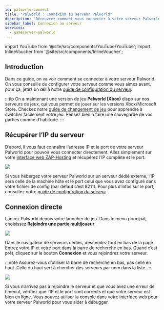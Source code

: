 ```yaml
---
id: palworld-connect
title: "Palworld : Connexion au serveur Palworld"
description: "Découvrez comment vous connecter à votre serveur Palworld et rejoindre des parties multijoueurs sans prise de tête → En savoir plus maintenant"
sidebar_label: Connexion au serveur
services:
  - gameserver-palworld
---
```


import YouTube from '@site/src/components/YouTube/YouTube';
import InlineVoucher from '@site/src/components/InlineVoucher';

## Introduction

Dans ce guide, on va voir comment se connecter à votre serveur Palworld. On vous conseille de configurer votre serveur comme vous aimez avant, pour ça, jetez un œil à notre [guide de configuration du serveur](palworld-configuration.md).

:::tip
On a maintenant une version de jeu **Palworld (Xbox)** dispo sur nos serveurs de jeux, qui vous permet de jouer sur les versions Xbox/Microsoft Store. Checkez notre [guide de changement de jeu](gameserver-gameswitch.md) pour apprendre à switcher facilement votre jeu. Pensez bien à faire une sauvegarde de vos parties comme d’habitude.
:::

<YouTube videoId="SDZC4-FEdNM" imageSrc="https://screensaver01.zap-hosting.com/index.php/s/eA3xonLFkB4x3G6/preview" title="Configurez votre serveur Palworld en juste une MINUTE !" description="Vous comprenez mieux en voyant les choses en action ? On a ce qu’il vous faut ! Plongez dans notre vidéo qui vous explique tout. Que vous soyez pressé ou que vous préfériez apprendre de façon super cool et visuelle !"/>

<InlineVoucher />

## Récupérer l’IP du serveur

D’abord, il vous faut connaître l’adresse IP et le port de votre serveur Palworld pour pouvoir vous connecter directement. Allez simplement sur votre [interface web ZAP-Hosting](https://zap-hosting.com/en/customer/) et récupérez l’IP complète et le port.

![](https://github.com/zaphosting/docs/assets/42719082/62bcad5b-064c-45cd-a7f0-406a1148b15c)

Si vous hébergez votre serveur Palworld sur un serveur dédié externe, l’IP sera celle de la machine hôte et le port celui que vous avez configuré dans votre fichier de config (par défaut c’est 8211). Pour plus d’infos sur le port, consultez notre [guide de configuration du serveur](palworld-configuration.md).

## Connexion directe

Lancez Palworld depuis votre launcher de jeu. Dans le menu principal, choisissez **Rejoindre une partie multijoueur**.

![](https://github.com/zaphosting/docs/assets/42719082/fefc7ead-5098-4bdb-aa56-c9d78673d7e8)

Dans le navigateur de serveurs dédiés, descendez tout en bas de la page. Entrez votre IP et votre port dans la barre de recherche en bas. Quand c’est prêt, cliquez sur le bouton **Connexion** et vous rejoindrez votre serveur.

:::note
Assurez-vous d’utiliser la barre de recherche en bas, pas celle en haut. Celle du haut sert à chercher des serveurs par nom dans la liste.
:::

![](https://github.com/zaphosting/docs/assets/42719082/ae31ddee-8992-486a-aef3-e6e4d115f018)

Si vous n’arrivez pas à rejoindre le serveur et que vous avez une erreur de timeout, vérifiez que l’IP et le port sont corrects et que votre serveur est bien en ligne. Vous pouvez utiliser la console dans votre interface web pour votre serveur Palworld pour vous aider à débugger.

<InlineVoucher />